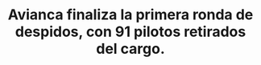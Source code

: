 ---
layout: post
title:  Avianca finaliza la primera ronda de despidos, con 91 pilotos retirados del cargo.
image: /public/efromovich.jpg
timeline-date: Marzo 3 de 2018
---